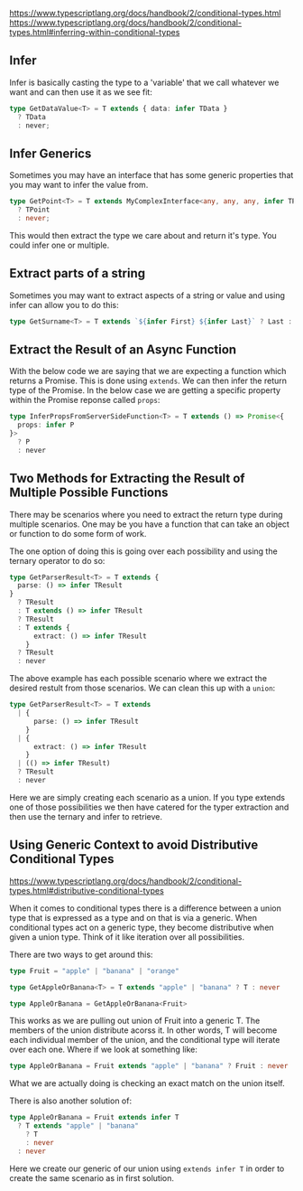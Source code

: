 https://www.typescriptlang.org/docs/handbook/2/conditional-types.html
https://www.typescriptlang.org/docs/handbook/2/conditional-types.html#inferring-within-conditional-types

## Infer 

Infer is basically casting the type to a 'variable' that we call whatever we want and can then use it as we see fit:

```ts
type GetDataValue<T> = T extends { data: infer TData }
  ? TData
  : never;
```

## Infer Generics

Sometimes you may have an interface that has some generic properties that you may want to infer the value from.

```ts
type GetPoint<T> = T extends MyComplexInterface<any, any, any, infer TPoint>
  ? TPoint
  : never;
```

This would then extract the type we care about and return it's type. You could infer one or multiple.

## Extract parts of a string

Sometimes you may want to extract aspects of a string or value and using infer can allow you to do this: 
```ts
type GetSurname<T> = T extends `${infer First} ${infer Last}` ? Last : never 
```

## Extract the Result of an Async Function

With the below code we are saying that we are expecting a function which returns a Promise. This is done using `extends`. We can then infer the return type of the Promise. In the below case we are getting a specific property within the Promise reponse called `props`: 

```ts
type InferPropsFromServerSideFunction<T> = T extends () => Promise<{
  props: infer P
}>
  ? P
  : never
```

## Two Methods for Extracting the Result of Multiple Possible Functions

There may be scenarios where you need to extract the return type during multiple scenarios. One may be you have a function that can take an object or function to do some form of work. 

The one option of doing this is going over each possibility and using the ternary operator to do so:

```ts
type GetParserResult<T> = T extends {
  parse: () => infer TResult
}
  ? TResult
  : T extends () => infer TResult
  ? TResult
  : T extends {
      extract: () => infer TResult
    }
  ? TResult
  : never
```

The above example has each possible scenario where we extract the desired restult from those scenarios. We can clean this up with a `union`:

```ts
type GetParserResult<T> = T extends
  | {
      parse: () => infer TResult
    }
  | {
      extract: () => infer TResult
    }
  | (() => infer TResult)
  ? TResult
  : never
```

Here we are simply creating each scenario as a union. If you type extends one of those possibilities we then have catered for the typer extraction and then use the ternary and infer to retrieve. 

## Using Generic Context to avoid Distributive Conditional Types

https://www.typescriptlang.org/docs/handbook/2/conditional-types.html#distributive-conditional-types

When it comes to conditional types there is a difference between a union type that is expressed as a type and on that is via a generic. When conditional types act on a generic type, they become distributive when given a union type. Think of it like iteration over all possibilities.

There are two ways to get around this:

```ts
type Fruit = "apple" | "banana" | "orange"

type GetAppleOrBanana<T> = T extends "apple" | "banana" ? T : never

type AppleOrBanana = GetAppleOrBanana<Fruit>
```

This works as we are pulling out union of Fruit into a generic T. The members of the union distribute acorss it. In other words, T will become each individual member of the union, and the conditional type will iterate over each one. Where if we look at something like:

```ts
type AppleOrBanana = Fruit extends "apple" | "banana" ? Fruit : never
```

What we are actually doing is checking an exact match on the union itself.

There is also another solution of:

```ts
type AppleOrBanana = Fruit extends infer T
  ? T extends "apple" | "banana"
    ? T
    : never
  : never
```

Here we create our generic of our union using `extends infer T` in order to create the same scenario as in first solution.

